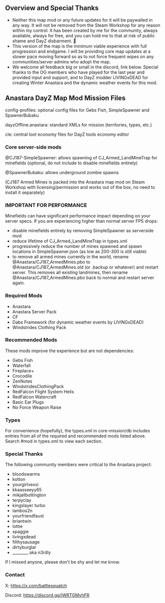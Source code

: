 ## Overview and Special Thanks
 - Neither this map mod or any future updates for it will be paywalled in any way.  It will not be removed from the Steam Workshop for any reason within my control.  It has been created by me for the community, always available, always for free, and you can hold me to that at risk of public shame and DayZ disbarment.  🫡
 - This version of the map is the minimum viable experience with full progression and endgame.  I will be providing core map updates at a slower pace moving forward so as to not force frequent wipes on any communities/server admins who adopt the map.
 - We welcome all feedback big or small in the discord, link below.  Special thanks to the OG members who have played for the last year and provided input and support, and to DayZ modder LIVINGxDEAD for creating Winter Anastara and the dynamic weather events for this mod.

## Anastara DayZ Map Mod Mission Files
config-profiles:  optional config files for Gebs Fish, SimpleSpawner and SpawnerBubaku

dayzOffline.anastara:  standard XMLs for mission (territories, types, etc.)

cle:  central loot economy files for DayZ tools economy editor

### Core server-side mods
@CJ187-SimpleSpawner: allows spawning of CJ_Armed_LandMineTrap for minefields (optional, do not include to disable minefields entirely)

@SpawnerBubaku:  allows underground zombie spawns

(CJ187 Armed Mines is packed into the Anastara map mod on Steam Workshop with licensing/permission and works out of the box, no need to install it separately)

### IMPORTANT FOR PERFORMANCE
Minefields can have significant performance impact depending on your server specs.  If you are experiencing higher than normal server FPS drops:
 - disable minefields entirely by removing SimpleSpawner as serverside mod
 - reduce lifetime of CJ_Armed_LandMineTrap in types.xml
 - progressively reduce the number of mines spawned and spawn locations in SimpleSpawner.json (as low as 200-300 is still viable)
 - to remove all armed mines currently in the world, rename @Anastara/CJ187_ArmedMines.pbo to @Anastara/CJ187_ArmedMines.old (or .backup or whatever) and restart server.  This removes all existing landmines, then rename @Anastara/CJ187_ArmedMines.pbo back to normal and restart server again.

### Required Mods
 - Anastara
 - Anastara Server Pack
 - CF
 - Dabs Framework (for dynamic weather events by LIVINGxDEAD)
 - Windstrides Clothing Pack

### Recommended Mods
These mods improve the experience but are not dependencies:
 - Gebs Fish
 - Waterfall
 - Fireplace+
 - Crocodile
 - ZenNotes
 - WindstridesClothingPack
 - RedFalcon Flight System Helis
 - RedFalcon Watercraft 
 - Basic Ear Plugs
 - No Force Weapon Raise

### Types
For convenience (hopefully), the types.xml in core-mission/db includes entries from all of the required and recommended mods listed above.  Search #mod in types.xml to view each section.  

### Special Thanks
The following community members were critical to the Anastara project:
 - bloodswarms
 - kotton
 - yourgirlvexxi
 - kkaasseeyy65
 - mikjailbottington
 - terpyclay
 - kingslayer turbo
 - lambos2n
 - yourfriendfaust
 - briantwin
 - lottie
 - spaggie
 - livingxdead
 - filthysausage
 - dirtyburglar
 - ________ aka n3rdly

If I missed anyone, please don't be shy and let me know.  

### Contact
X: https://x.com/battlesquatch

Discord:  https://discord.gg/jWRTGMyhFR
